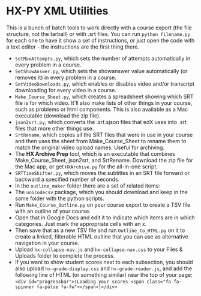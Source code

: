 HX-PY XML Utilities
====================================

This is a bunch of batch tools to work directly with a course export (the file structure, not the tarball) or with .srt files. You can run `python filename.py` for each one to have it show a set of instructions, or just open the code with a text editor - the instructions are the first thing there.

* `SetMaxAttempts.py`, which sets the number of attempts automatically in every problem in a course.
* `SetShowAnswer.py`, which sets the showanswer value automatically (or removes it) in every problem in a course.
* `SetVideoDownloads.py`, which enables or disables video and/or transcript downloading for every video in a course.
* `Make_Course_Sheet.py`, which creates a spreadsheet showing which SRT file is for which video. It'll also make lists of other things in your course, such as problems or html components. This is also available as a Mac executable (download the zip file).
* `json2srt.py`, which converts the .srt.sjson files that edX uses into .srt files that more other things use.
* `SrtRename`, which copies all the SRT files that were in use in your course and then uses the sheet from Make_Course_Sheet to rename them to match the original video upload names. Useful for archiving.
* The **HX Archive Prep** tool, which is an executable that combines Make_Course_Sheet, json2srt, and SrtRename. Download the zip file for the Mac app, or get `HXArchive.py` for the all-in-one script.
* `SRTTimeShifter.py`, which moves the subtitles in an SRT file forward or backward a specified number of seconds.
* In the `outline_maker` folder there are a set of related items:
 * The `unicodecsv` package, which you should download and keep in the same folder with the python scripts.
 * Run `Make_Course_Outline.py` on your course export to create a TSV file with an outline of your course.
 * Open that in Google Docs and edit it to indicate which items are in which categories. Just mark the appropriate cells with an x.
 * Then save that as a new TSV file and run `Outline_to_HTML.py` on it to create a linked, filterable HTML outline that you can use as alternative navigation in your course.
 * Upload `hx-collapse-nav.js` and `hx-collapse-nav.css` to your Files & Uploads folder to complete the process.
 * If you want to show student scores next to each subsection, you should also upload `hx-grade-display.css` and `hx-grade-reader.js`, and add the following line of HTML (or something similar) near the top of your page: `<div id="progressbar">(Loading your scores <span class="fa fa-spinner fa-pulse fa-fw"></span>)</div>`
